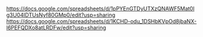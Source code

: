https://docs.google.com/spreadsheets/d/1pPYEnGTDyUTXzQNAWF5Mat0lg3U04IDTUsNyf80GMp0/edit?usp=sharing  
https://docs.google.com/spreadsheets/d/1KCHD-odu_1DSHbKVpOd8jbaNX-l6PEFQDXo8atLRDFw/edit?usp=sharing

